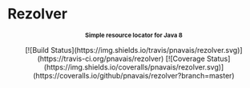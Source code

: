 # Rezolver
<p align="center"><sup><strong>Simple resource locator for Java 8</strong></sup></p>

<p align="center">
[![Build Status](https://img.shields.io/travis/pnavais/rezolver.svg)](https://travis-ci.org/pnavais/rezolver)
[![Coverage Status](https://img.shields.io/coveralls/pnavais/rezolver.svg)](https://coveralls.io/github/pnavais/rezolver?branch=master)
</p>
